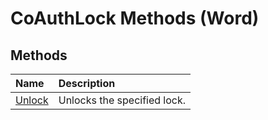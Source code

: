 
# CoAuthLock Methods (Word)

## Methods



|**Name**|**Description**|
|:-----|:-----|
|[Unlock](7f64431b-8b1b-60b3-142c-5251dce1a8a1.md)|Unlocks the specified lock.|
